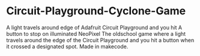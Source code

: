 # Circuit-Playground-Cyclone-Game
A light travels around edge of Adafruit Circuit Playground and you hit A button to stop on illuminated NeoPixel
The oldschool game where a light travels around the edge of the Circuit Playground and you hit a button when it crossed a designated spot. Made in makecode.
